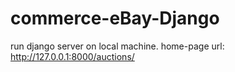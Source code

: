 # commerce-eBay-Django
run django server on local machine.
home-page url: http://127.0.0.1:8000/auctions/
